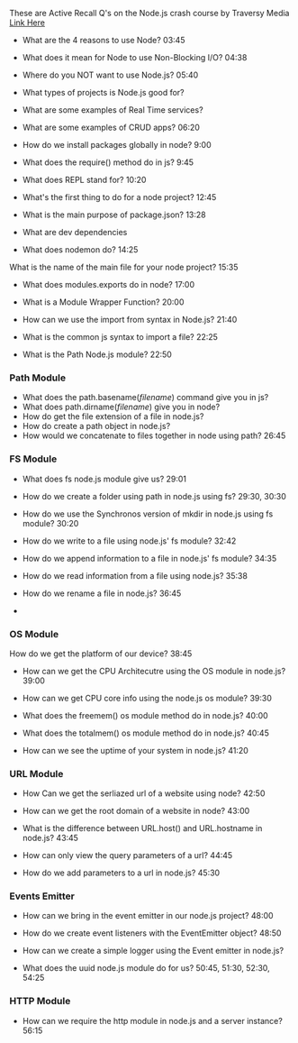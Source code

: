 These are Active Recall Q's on the Node.js crash course by Traversy Media
[Link Here](https://invidious.snopyta.org/watch?v=fBNz5xF-Kx4)

- What are the 4 reasons to use Node?
03:45

- What does it mean for Node to use Non-Blocking I/O?
04:38

- Where do you NOT want to use Node.js?
05:40

- What types of projects is Node.js good for?
- What are some examples of Real Time services?
- What are some examples of CRUD apps?
06:20

- How do we install packages globally in node?
9:00

- What does the require() method do in js?
9:45

- What does REPL stand for? 
10:20

- What's the first thing to do for a node project?
12:45

- What is the main purpose of package.json?
13:28

- What are dev dependencies
- What does nodemon do?
14:25

What is the name of the main file for your node project?
15:35

- What does modules.exports do in node?
17:00

- What is a Module Wrapper Function?
20:00

- How can we use the import from syntax in Node.js?
21:40

- What is the common js syntax to import a file?
22:25

- What is the Path Node.js module?
22:50

### Path Module
- What does the path.basename(_filename_) command give you in js?
- What does path.dirname(_filename_) give you in node?
- How do get the file extension of a file in node.js?
- How do create a path object in node.js?
- How would we concatenate to files together in node using path?
26:45


### FS Module
- What does fs node.js module give us?
29:01

- How do we create a folder using path in node.js using fs?
29:30, 30:30

- How do we use the Synchronos version of mkdir in node.js using fs module?
30:20

- How do we write to a file using node.js' fs module?
32:42

- How do we append information to a file in node.js' fs module?
34:35

- How do we read information from a file using node.js?
35:38

- How do we rename a file in node.js?
36:45

-

### OS Module
How do we get the platform of our device?
38:45

- How can we get the CPU Architecutre using the OS module in node.js?
39:00

- How can we get CPU core info using the node.js os module?
39:30

- What does the freemem() os module method do in node.js?
40:00

- What does the totalmem() os module method do in node.js?
40:45

- How can we see the uptime of your system in node.js?
41:20


### URL Module
- How Can we get the serliazed url of a website using node?
42:50

- How can we get the root domain of a website in node?
43:00

- What is the difference between URL.host() and URL.hostname in node.js?
43:45

- How can only view the query parameters of a url?
44:45

- How do we add parameters to a url in node.js?
45:30


### Events Emitter
- How can we bring in the event emitter in our node.js project?
48:00

- How do we create event listeners with the EventEmitter object?
48:50

- How can we create a simple logger using the Event emitter in node.js?
- What does the uuid node.js module do for us?
50:45, 51:30, 52:30, 54:25


### HTTP Module
- How can we require the http module in node.js and a server instance?
56:15












